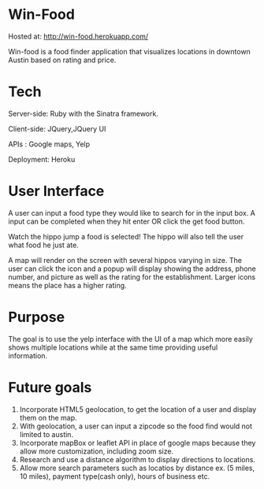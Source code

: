 Win-Food
===

Hosted at: <http://win-food.herokuapp.com/>


Win-food is a food finder application that visualizes locations in downtown Austin based on rating and price.

Tech
===

Server-side: Ruby with the Sinatra framework.

Client-side: JQuery,JQuery UI

APIs : Google maps, Yelp

Deployment: Heroku

User Interface
===

A user can input a food type they would like to search for in the input box. A input can be completed when they hit enter OR
click the get food button.

Watch the hippo jump a food is selected! The hippo will also tell the user what food he just ate.


A map will render on the screen with several hippos varying in size. The user can click the icon and a popup will display
showing the address, phone number, and picture as well as the rating for the establishment. Larger icons means the place has a higher rating.

Purpose
===

The goal is to use the yelp interface with the UI of a map which more easily shows multiple locations while at the same time providing useful information.

Future goals
===

1. Incorporate HTML5 geolocation, to get the location of a user and display them on the map.
2. With geolocation, a user can input a zipcode so the food find would not limited to austin.
3. Incorporate mapBox or leaflet API in place of google maps because they allow more customization, including zoom size.
4. Research and use a distance algorithm to display directions to locations.
5. Allow more search parameters such as locatios by distance ex. (5 miles, 10 miles), payment type(cash only), hours of business etc.







